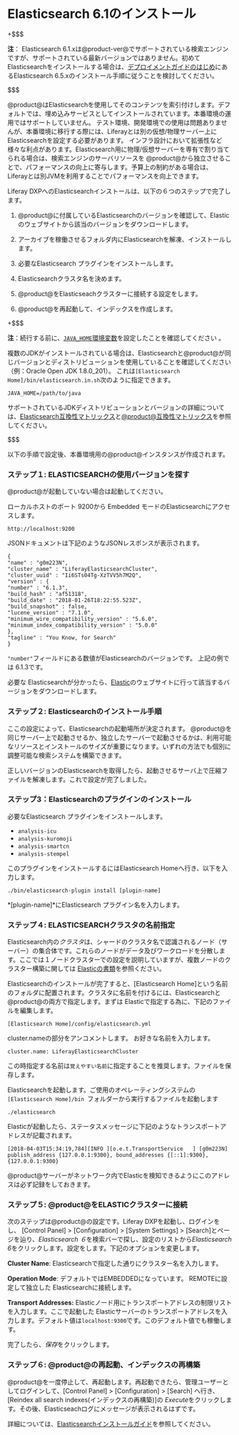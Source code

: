 # Elasticsearch 6.1のインストール

+$$$

**注**： Elasticsearch 6.1.xは@product-ver@でサポートされている検索エンジンですが、サポートされている最新バージョンではありません。初めてElasticsearchをインストールする場合は、[デプロイメントガイドのはじめ](/discover/deployment/-/knowledge_base/7-1/installing-elasticsearch)にあるElasticsearch 6.5.xのインストール手順に従うことを検討してください。

$$$


@product@はElasticsearchを使用してそのコンテンツを索引付けします。デフォルトでは、埋め込みサービスとしてインストールされています。本番環境の運用ではサポートしていません。 テスト環境、開発環境での使用は問題ありませんが、本番環境に移行する際には、Liferayとは別の仮想/物理サーバー上にElasticsearchを設定する必要があります。 インフラ設計において拡張性など様々な利点があります。Elasticsearch用に物理/仮想サーバーを専有で割り当てられる場合は、検索エンジンのサーバリソースを @product@から独立させることで、パフォーマンスの向上に寄与します。予算上の制約がある場合は、 Liferayとは別JVMを利用することでパフォーマンスを向上できます。

Liferay DXPへのElasticsearchインストールは、以下の６つのステップで完了します。

1. @product@に付属しているElasticsearchのバージョンを確認して、Elasticのウェブサイトから該当のバージョンをダウンロードします。

2. アーカイブを稼働させるフォルダ内にElasticsearchを解凍、インストールします。

3. 必要なElasticsearch プラグインをインストールします。

4. Elasticsearchクラスタ名を決めます。

5. @product@をElasticseachクラスターに接続する設定をします。

6. @product@を再起動して、インデックスを作成します。

+$$$

**注**：続行する前に、[`JAVA_HOME`環境変数](https://docs.oracle.com/cd/E19182-01/820-7851/inst_cli_jdk_javahome_t/)を設定したことを確認してください 。

複数のJDKがインストールされている場合は、Elasticsearchと@product@が同じバージョンとディストリビューションを使用していることを確認してください（例：Oracle Open JDK 1.8.0_201）。
これは`[Elasticsearch Home]/bin/elasticsearch.in.sh`次のように指定できます。

    JAVA_HOME=/path/to/java

サポートされているJDKディストリビューションとバージョンの詳細については、[Elasticsearch互換性マトリックス](https://www.elastic.co/support/matrix#matrix_jvm)と[@product@互換性マトリックス](https://web.liferay.com/documents/14/21598941/Liferay+DXP+7.1+Compatibility+Matrix/9f9c917a-c620-427b-865d-5c4b4a00be85)を参照してください。

$$$

以下の手順で設定後、本番環境用の@product@インスタンスが作成されます。

### ステップ１: ELASTICSEARCHの使用バージョンを探す[](id=step-one-find-the-right-version-of-elasticsearch)

@product@が起動していない場合は起動してください。

ローカルホストのポート 9200から Embedded モードのElasticsearchにアクセスします。

    http://localhost:9200

JSONドキュメントは下記のようなJSONレスポンスが表示されます。

    {
    "name" : "g0m223N",
    "cluster_name" : "LiferayElasticsearchCluster",
    "cluster_uuid" : "Ii6STs04Tg-XzTVV5h7M2Q",
    "version" : {
    "number" : "6.1.3",
    "build_hash" : "af51318",
    "build_date" : "2018-01-26T18:22:55.523Z",
    "build_snapshot" : false,
    "lucene_version" : "7.1.0",
    "minimum_wire_compatibility_version" : "5.6.0",
    "minimum_index_compatibility_version" : "5.0.0"
    },
    "tagline" : "You Know, for Search"
    }

`"number"`フィールドにある数値がElasticsearchのバージョンです。
上記の例では 6.1.3です。

必要な Elasticsearchが分かったら、[Elastic](https://www.elastic.co)のウェブサイトに行って該当するバージョンをダウンロードします。

### ステップ２: Elasticsearchのインストール手順[](id=step-two-install-elasticsearch)

ここの設定によって、Elasticsearchの起動場所が決定されます。 @product@を同じサーバー上で起動させるか、独立したサーバーで起動させるかは、利用可能なリソースとインストールのサイズが重要になります。いずれの方法でも個別に調整可能な検索システムを構築できます。

正しいバージョンのElasticsearchを取得したら、起動させるサーバ上で圧縮ファイルを解凍します。これで設定が完了しました。

### ステップ3：Elasticsearchのプラグインのインストール[](id=step-three-install-elasticsearch-plugins)

必要なElasticsearch プラグインをインストールします。

- `analysis-icu`
- `analysis-kuromoji`
- `analysis-smartcn`
- `analysis-stempel`

このプラグインをインストールするにはElasticsearch Homeへ行き、以下を入力します。

    ./bin/elasticsearch-plugin install [plugin-name]

*[plugin-name]*にElasticsearch プラグイン名を入力します。

### ステップ４: ELASTICSEARCHクラスタの名前指定[](id=step-three-name-your-elastic-cluster)

Elasticsearch内の*クラスタ*は、シャードのクラスタ名で認識されるノード（サーバー）の集合体です。これらのノードがデータ及びワークロードを分散します。ここでは１ノードクラスターでの設定を説明していますが、複数ノードのクラスター構築に関しては [Elasticの書類](https://www.elastic.co/guide/index.html)を参照ください。

Elasticsearchのインストールが完了すると、[Elasticsearch Home]という名前のフォルダに配置されます。クラスタに名前を付けるには、Elasticsearchと@product@の両方で指定します。まずは Elasticで指定する為に、下記のファイルを編集します。

    [Elasticsearch Home]/config/elasticsearch.yml

cluster.nameの部分をアンコメントします。
お好きな名前を入力します。

    cluster.name: LiferayElasticsearchCluster

この時指定する名前は`覚えやすい名前`に指定することを推奨します。ファイルを保存します。

Elasticsearchを起動します。ご使用のオペレーティングシステムの`[Elasticsearch Home]/bin `フォルダーから実行するファイルを起動します

    ./elasticsearch

Elasticが起動したら、ステータスメッセージに下記のようなトランスポートアドレスが記載されます。

    [2018-04-03T15:34:19,784][INFO ][o.e.t.TransportService   ] [g0m223N] publish_address {127.0.0.1:9300}, bound_addresses {[::1]:9300}, {127.0.0.1:9300}

@product@サーバーがネットワーク内でElasticを検知できるようにこのアドレスは必ず記録をしておきます。

### ステップ５: @product@をELASTICクラスターに接続[](id=step-four-configure-liferay-to-connect-to-your-elastic-cluster)

次のステップは@product@の設定です。Liferay DXPを起動し、ログインをし、 [Control Panel] > [Configuration] > [System Settings] > [Search]とページを辿り、*Elasticsearch ６*を検索バーで探し、設定のリストから*Elasticsearch 6*をクリックします。設定をします。下記のオプションを変更します。

**Cluster Name**: Elasticsearchで指定した通りにクラスター名を入力します。

**Operation Mode**: デフォルトではEMBEDDEDになっています。 REMOTEに設定して独立した Elasticsearchに接続します。

**Transport Addresses:** Elasticノード用にトランスポートアドレスの制限リストを入力します。ここで起動した Elasticサーバーのトランスポートアドレスを入力します。デフォルト値は`localhost:9300`です。このデフォルト値でも稼働します。

完了したら、*保存*をクリックします。

### ステップ６: @product@の再起動、インデックスの再構築[](id=step-five-restart-liferay-and-reindex)

@product@を一度停止して、再起動します。再起動できたら、管理ユーザーとしてログインして、[Control Panel] > [Configuration] > [Search] へ行き、[Reindex all search indexes(インデックスの再構築)]の *Execute*をクリックします。その後、Elasticseachログにメッセージが表示されるはずです。

詳細については、[Elasticsearchインストールガイド](https://www.elastic.co/guide/en/elasticsearch/reference/6.1/_installation.html)を参照してください。

